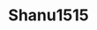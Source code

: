 ---
title: Shanu1515
github: https://github.com/Shanu1515
mode: dark
transition: 3s
archetype:
  - Little Bit of Everything
---